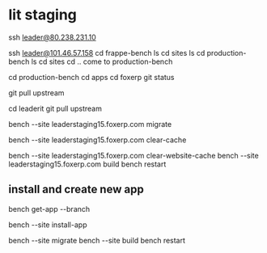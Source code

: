 # lit staging


ssh leader@80.238.231.10

ssh leader@101.46.57.158
cd frappe-bench
ls
cd sites
ls
cd production-bench
ls
cd sites
cd ..
come to production-bench

cd production-bench
cd apps
cd foxerp
git status

git pull upstream <branch name>

cd leaderit
git pull upstream <branch name>

bench --site leaderstaging15.foxerp.com migrate

bench --site leaderstaging15.foxerp.com clear-cache

bench --site leaderstaging15.foxerp.com clear-website-cache
bench --site leaderstaging15.foxerp.com  build
bench restart



## install and create new app

bench get-app --branch <branch name> <repo url>

bench --site <domain name> install-app <app name>

bench --site <domainname> migrate
bench --site <domain name> build
bench restart
